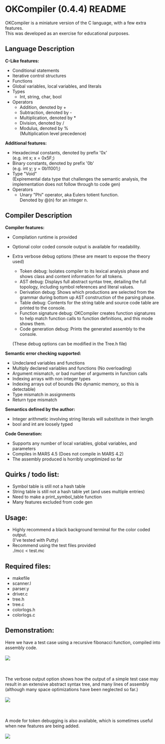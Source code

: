# OKCompiler (0.4.4) README #

OKCompiler is a miniature version of the C language, with a few extra features.<br />
This was developed as an exercise for educational purposes.

## Language Description ##
__C-Like features:__
 - Conditional statements
 - Iterative control structures
 - Functions
 - Global variables, local variables, and literals
 - Types
   - Int, string, char, bool
 - Operators
   - Addition, denoted by +
   - Subtraction, denoted by -
   - Multiplication, denoted by *
   - Division, denoted by /
   - Modulus, denoted by %<br />
	(Multiplication level precedence) 

__Additional features:__<br />
 - Hexadecimal constants, denoted by prefix '0x'<br />
   (e.g. int x; x = 0x5F;)
 - Binary constants, denoted by prefix '0b'<br />
   (e.g. int y; y = 0b11001;)
 - Type "Void"<br />
   (Expiremental data type that challenges the semantic analysis, the  
    implementation does not follow through to code gen)
 - Operators
   - Unary "Phi" operator, aka Eulers totient function.<br />
     Denoted by @(n) for an integer n.
	
 
## Compiler Description ##
__Compiler features:__
 - Compilation runtime is provided
 - Optional color coded console output is available for readability.
 - Extra verbose debug options (these are meant to expose the theory used)
   - Token debug: Isolates compiler to its lexical analysis phase and shows
     class and content information for all tokens.
   - AST debug: Displays full abstract syntax tree, detailing the full topology,
     including symbol references and literal values.
   - Derivation debug: Shows which productions are selected from the grammar
     during bottom up AST construction of the parsing phase.
   - Table debug: Contents for the string table and source code table are 
     printed to the console. 
   - Function signature debug: OKCompiler creates function signatures to
     help match function calls to function definitions, and this mode shows them.  
   - Code generation debug: Prints the generated assembly to the console.

   (These debug options can be modified in the Tree.h file)
   
__Semantic error checking supported:__
 - Undeclared variables and functions
 - Multiply declared variables and functions (No overloading)
 - Argument mismatch, or bad number of arguments in function calls
 - Indexing arrays with non integer types
 - Indexing arrays out of bounds (No dynamic memory, so this is detectable)
 - Type mismatch in assignments
 - Return type mismatch

__Semantics defined by the author:__
 - Integer arithmetic involving string literals will substitute in their length 
 - bool and int are loosely typed
	
__Code Generation:__
 - Supports any number of local variables, global variables, and parameters
 - Compiles in MARS 4.5 (Does not compile in MARS 4.2)
 - The assembly produced is horribly unoptimized so far
	
## Quirks / todo list: ##
 - Symbol table is still not a hash table
 - String table is still not a hash table yet (and uses multiple entries)
 - Need to make a print_symbol_table function
 - Many features excluded from code gen
 
## Usage: ##
 - Highly recommend a black background terminal for the color coded output.<br />
	(I've tested with Putty)
 - Recommend using the test files provided<br />
	./mcc < test.mc

## Required files: ##
 - makefile
 - scanner.l
 - parser.y
 - driver.c
 - tree.h
 - tree.c
 - colorlogs.h
 - colorlogs.c
  
## Demonstration: ##

Here we have a test case using a recursive fibonacci function, compiled into assembly code.
<br><br>
<img src="https://raw.githubusercontent.com/Otays/OkCompiler/master/imgs/1.png" />
<br><br><br><br>
The verbose output option shows how the output of a simple test case may result in an extensive abstract syntax tree, and many lines of assembly (although many space optimizations have been neglected so far.)
<br><br>
<img src="https://raw.githubusercontent.com/Otays/OkCompiler/master/imgs/2.gif" />
<br><br><br><br>
A mode for token debugging is also available, which is sometimes useful when new features are being added. 
<br><br>
<img src="https://raw.githubusercontent.com/Otays/OkCompiler/master/imgs/6.png" />







